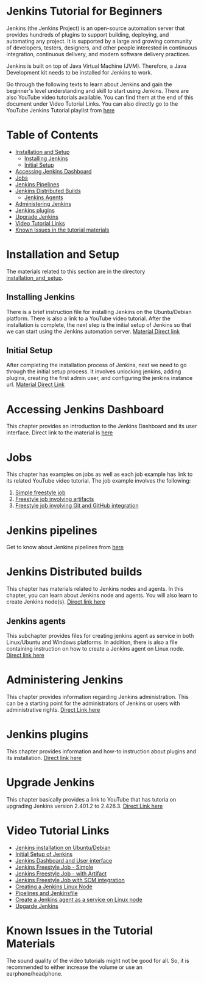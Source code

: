 # Jenkins Tutorial for Beginners

Jenkins (the Jenkins Project) is an open-source automation server that provides hundreds of plugins to support building, deploying, and automating any project. It is supported by a large and growing community of developers, testers, designers, and other people interested in continuous integration, continuous delivery, and modern software delivery practices.

Jenkins is built on top of Java Virtual Machine (JVM). Therefore, a Java Development kit needs to be installed for Jenkins to work.

Go through the following texts to learn about Jenkins and gain the beginner's level understanding and skill to start using Jenkins. There are also YouTube video tutorials available. You can find them at the end of this document under Video Tutorial Links. You can also directly go to the YouTube Jenkins Tutorial playlist from [here](https://www.youtube.com/watch?v=YVG1vaPAKak&list=PLH_WAPlxQAmFa4o3bqhoKvyXHUhWzRTjn&pp=gAQBiAQB "Jenkins playlist")

# Table of Contents

* [Installation and Setup](#installation-and-setup)
    * [Installing Jenkins](#installing-jenkins)
    * [Initial Setup](#initial-setup)
* [Accessing Jenkins Dashboard](#accessing-jenkins-dashboard)
* [Jobs](#jobs)
* [Jenkins Pipelines](#jenkins-pipelines)
* [Jenkins Distributed Builds](#jenkins-distributed-builds)
    * [Jenkins Agents](#jenkins-agents)
* [Administering Jenkins](#administering-jenkins)
* [Jenkins plugins](#jenkins-plugins)
* [Upgrade Jenkins](#upgrade-jenkins)
* [Video Tutorial Links](#video-tutorial-links)
* [Known Issues in the tutorial materials](#known-issues-in-the-tutorial-materials)


# Installation and Setup

The materials related to this section are in the directory [installation_and_setup](https://github.com/bikarnap/jenkins-tutorial/tree/master/installation_and_setup "Installation and setup materials").

## Installing Jenkins

There is a brief instruction file for installing Jenkins on the Ubuntu/Debian platform. There is also a link to a YouTube video tutorial. After the installation is complete, the next step is the initial setup of Jenkins so that we can start using the Jenkins automation server. [Material Direct link](./installation_and_setup/Ubuntu_Debian.md "Ubuntu_Debian.md")

## Initial Setup

After completing the installation process of Jenkins, next we need to go through the initial setup process. It involves unlocking jenkins, adding plugins, creating the first admin user, and configuring the jenkins instance url. [Material Direct Link](./installation_and_setup/Initial_Setup.md "Initial_Setup.md")

# Accessing Jenkins Dashboard

This chapter provides an introduction to the Jenkins Dashboard and its user interface. Direct link to the material is [here](./using_jenkins/know_jenkins_dashboard.md "here")

# Jobs

This chapter has examples on jobs as well as each job example has link to its related YouTube video tutorial. The job example involves the following:
1. [Simple freestyle job](./jobs/firstJob.md "firstJob.md") 
2. [Freestyle job involving artifacts](./jobs/archieveArtifacts.md "arhieveArtifacts.md")
3. [Freestyle job involving Git and GitHub integration](./jobs/integrateGitAndGitHub.md)

# Jenkins pipelines

Get to know about Jenkins pipelines from [here](./pipeline/ "Pipelines")

# Jenkins Distributed builds

This chapter has materials related to Jenkins nodes and agents. In this chapter, you can learn about Jenkins node and agents. You will also learn to create Jenkins node(s). [Direct link here](./managing_jenkins/nodes/ "Jenkins Distributed builds")

## Jenkins agents

This subchapter provides files for creating jenkins agent as service in both Linux/Ubuntu and Windows platforms. In addition, there is also a file containing instruction on how to create a Jenkins agent on Linux node. [Direct link here](./agents/ "Jenkins agents")

# Administering Jenkins

This chapter provides information regarding Jenkins administration. This can be a starting point for the administrators of Jenkins or users with administrative rights. [Direct Link here](./managing_jenkins/administering_jenkins.md "administering_jenkins.md")

# Jenkins plugins

This chapter provides information and how-to instruction about plugins and its installation. [Direct link here](./managing_jenkins/plugins/ "Jenkins plugins")

# Upgrade Jenkins

This chapter basically provides a link to YouTube that has tutoria on upgrading Jenkins version 2.401.2 to 2.426.3. [Direct Link here](./managing_jenkins/upgrade_jenkins.md "upgrade_jenkins.md")

# Video Tutorial Links

* [Jenkins installation on Ubuntu/Debian](https://youtu.be/YVG1vaPAKak "Tutorial video on Jenkins installation on Ubuntu/Debian")
* [Initial Setup of Jenkins](https://youtu.be/dRprQhS0fdg "Tutorial video on initial setup of Jenkins")
* [Jenkins Dashboard and User interface](https://youtu.be/tllInX8dD4U "Jenkins Dashboard and User interface")
* [Jenkins Freestyle Job - Simple](https://www.youtube.com/watch?v=RcCUoDG_OC4 "Jenkins Freestyle Job - Simple")
* [Jenkins Freestyle Job - with Artifact](https://youtu.be/BkM8h3avN8M "Jenkins Freestyle Job - with Artifacts")
* [Jenkins Freestyle Job with SCM integration](https://youtu.be/GuR2tNVVhOc "Jenkins Freestyle Job with SCM integration")
* [Creating a Jenkins Linux Node](https://youtu.be/I6Sb1ndxtOc "Creating a Jenkins Linux Node")
* [Pipelines and Jenkinsfile](https://youtu.be/UFctZKYxypc "Pipelines and Jenkinsfile")
* [Create a Jenkins agent as a service on Linux node](https://youtu.be/meXR-DpO_Kk "Create a Jenkins agent as a service on Linux node")
* [Upgarde Jenkins](https://youtu.be/yjllMwQz5B4 "Upgrade Jenkins")

# Known Issues in the Tutorial Materials
The sound quality of the video tutorials might not be good for all. So, it is recommended to either increase the volume or use an earphone/headphone.
